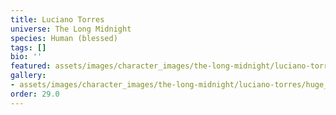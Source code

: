 ```yaml
---
title: Luciano Torres
universe: The Long Midnight
species: Human (blessed)
tags: []
bio: ''
featured: assets/images/character_images/the-long-midnight/luciano-torres/huge_spainard.webp
gallery:
- assets/images/character_images/the-long-midnight/luciano-torres/huge_spainard.webp
order: 29.0
---
```




